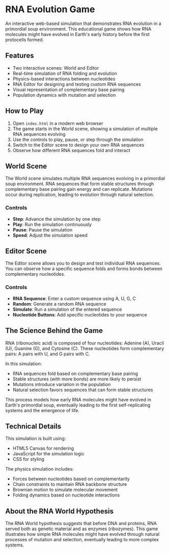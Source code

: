 # RNA Evolution Game

An interactive web-based simulation that demonstrates RNA evolution in a primordial soup environment. This educational game shows how RNA molecules might have evolved in Earth's early history before the first protocells formed.

## Features

- Two interactive scenes: World and Editor
- Real-time simulation of RNA folding and evolution
- Physics-based interactions between nucleotides
- RNA Editor for designing and testing custom RNA sequences
- Visual representation of complementary base pairing
- Population dynamics with mutation and selection

## How to Play

1. Open `index.html` in a modern web browser
2. The game starts in the World scene, showing a simulation of multiple RNA sequences evolving
3. Use the controls to play, pause, or step through the simulation
4. Switch to the Editor scene to design your own RNA sequences
5. Observe how different RNA sequences fold and interact

## World Scene

The World scene simulates multiple RNA sequences evolving in a primordial soup environment. RNA sequences that form stable structures through complementary base pairing gain energy and can replicate. Mutations occur during replication, leading to evolution through natural selection.

### Controls

- **Step**: Advance the simulation by one step
- **Play**: Run the simulation continuously
- **Pause**: Pause the simulation
- **Speed**: Adjust the simulation speed

## Editor Scene

The Editor scene allows you to design and test individual RNA sequences. You can observe how a specific sequence folds and forms bonds between complementary nucleotides.

### Controls

- **RNA Sequence**: Enter a custom sequence using A, U, G, C
- **Random**: Generate a random RNA sequence
- **Simulate**: Run a simulation of the entered sequence
- **Nucleotide Buttons**: Add specific nucleotides to your sequence

## The Science Behind the Game

RNA (ribonucleic acid) is composed of four nucleotides: Adenine (A), Uracil (U), Guanine (G), and Cytosine (C). These nucleotides form complementary pairs: A pairs with U, and G pairs with C.

In this simulation:

- RNA sequences fold based on complementary base pairing
- Stable structures (with more bonds) are more likely to persist
- Mutations introduce variation in the population
- Natural selection favors sequences that can form stable structures

This process models how early RNA molecules might have evolved in Earth's primordial soup, eventually leading to the first self-replicating systems and the emergence of life.

## Technical Details

This simulation is built using:

- HTML5 Canvas for rendering
- JavaScript for the simulation logic
- CSS for styling

The physics simulation includes:

- Forces between nucleotides based on complementarity
- Chain constraints to maintain RNA backbone structure
- Brownian motion to simulate molecular movement
- Folding dynamics based on nucleotide interactions

## About the RNA World Hypothesis

The RNA World hypothesis suggests that before DNA and proteins, RNA served both as genetic material and as enzymes (ribozymes). This game illustrates how simple RNA molecules might have evolved through natural processes of mutation and selection, eventually leading to more complex systems.
